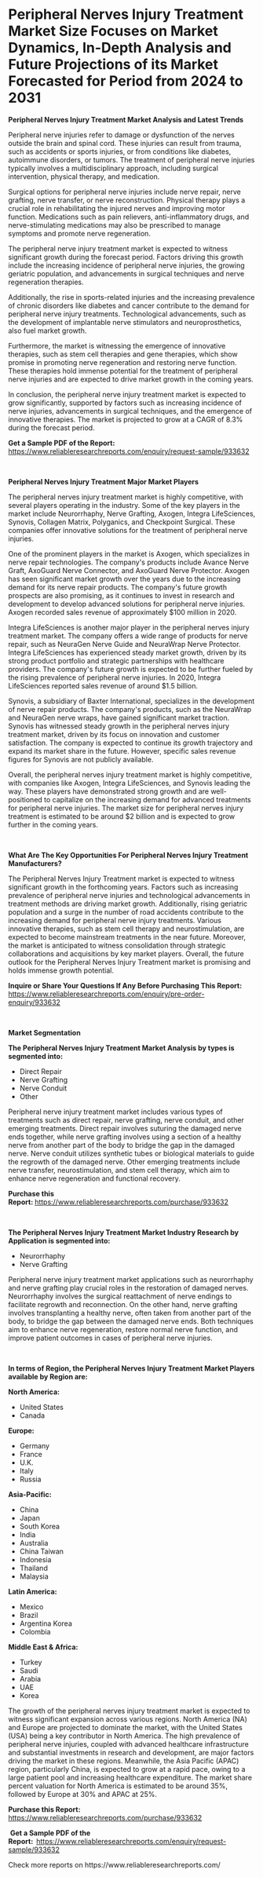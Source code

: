 <p><h1>Peripheral Nerves Injury Treatment Market Size Focuses on Market Dynamics, In-Depth Analysis and Future Projections of its Market Forecasted for Period from 2024 to 2031</h1></p><p><strong>Peripheral Nerves Injury Treatment Market Analysis and Latest Trends</strong></p>
<p><p>Peripheral nerve injuries refer to damage or dysfunction of the nerves outside the brain and spinal cord. These injuries can result from trauma, such as accidents or sports injuries, or from conditions like diabetes, autoimmune disorders, or tumors. The treatment of peripheral nerve injuries typically involves a multidisciplinary approach, including surgical intervention, physical therapy, and medication.</p><p>Surgical options for peripheral nerve injuries include nerve repair, nerve grafting, nerve transfer, or nerve reconstruction. Physical therapy plays a crucial role in rehabilitating the injured nerves and improving motor function. Medications such as pain relievers, anti-inflammatory drugs, and nerve-stimulating medications may also be prescribed to manage symptoms and promote nerve regeneration.</p><p>The peripheral nerve injury treatment market is expected to witness significant growth during the forecast period. Factors driving this growth include the increasing incidence of peripheral nerve injuries, the growing geriatric population, and advancements in surgical techniques and nerve regeneration therapies.</p><p>Additionally, the rise in sports-related injuries and the increasing prevalence of chronic disorders like diabetes and cancer contribute to the demand for peripheral nerve injury treatments. Technological advancements, such as the development of implantable nerve stimulators and neuroprosthetics, also fuel market growth.</p><p>Furthermore, the market is witnessing the emergence of innovative therapies, such as stem cell therapies and gene therapies, which show promise in promoting nerve regeneration and restoring nerve function. These therapies hold immense potential for the treatment of peripheral nerve injuries and are expected to drive market growth in the coming years.</p><p>In conclusion, the peripheral nerve injury treatment market is expected to grow significantly, supported by factors such as increasing incidence of nerve injuries, advancements in surgical techniques, and the emergence of innovative therapies. The market is projected to grow at a CAGR of 8.3% during the forecast period.</p></p>
<p><strong>Get a Sample PDF of the Report:&nbsp;</strong> <a href="https://www.reliableresearchreports.com/enquiry/request-sample/933632">https://www.reliableresearchreports.com/enquiry/request-sample/933632</a></p>
<p>&nbsp;</p>
<p><strong>Peripheral Nerves Injury Treatment Major Market Players</strong></p>
<p><p>The peripheral nerves injury treatment market is highly competitive, with several players operating in the industry. Some of the key players in the market include Neurorrhaphy, Nerve Grafting, Axogen, Integra LifeSciences, Synovis, Collagen Matrix, Polyganics, and Checkpoint Surgical. These companies offer innovative solutions for the treatment of peripheral nerve injuries.</p><p>One of the prominent players in the market is Axogen, which specializes in nerve repair technologies. The company's products include Avance Nerve Graft, AxoGuard Nerve Connector, and AxoGuard Nerve Protector. Axogen has seen significant market growth over the years due to the increasing demand for its nerve repair products. The company's future growth prospects are also promising, as it continues to invest in research and development to develop advanced solutions for peripheral nerve injuries. Axogen recorded sales revenue of approximately $100 million in 2020.</p><p>Integra LifeSciences is another major player in the peripheral nerves injury treatment market. The company offers a wide range of products for nerve repair, such as NeuraGen Nerve Guide and NeuraWrap Nerve Protector. Integra LifeSciences has experienced steady market growth, driven by its strong product portfolio and strategic partnerships with healthcare providers. The company's future growth is expected to be further fueled by the rising prevalence of peripheral nerve injuries. In 2020, Integra LifeSciences reported sales revenue of around $1.5 billion.</p><p>Synovis, a subsidiary of Baxter International, specializes in the development of nerve repair products. The company's products, such as the NeuraWrap and NeuraGen nerve wraps, have gained significant market traction. Synovis has witnessed steady growth in the peripheral nerves injury treatment market, driven by its focus on innovation and customer satisfaction. The company is expected to continue its growth trajectory and expand its market share in the future. However, specific sales revenue figures for Synovis are not publicly available.</p><p>Overall, the peripheral nerves injury treatment market is highly competitive, with companies like Axogen, Integra LifeSciences, and Synovis leading the way. These players have demonstrated strong growth and are well-positioned to capitalize on the increasing demand for advanced treatments for peripheral nerve injuries. The market size for peripheral nerves injury treatment is estimated to be around $2 billion and is expected to grow further in the coming years.</p></p>
<p>&nbsp;</p>
<p><strong>What Are The Key Opportunities For Peripheral Nerves Injury Treatment Manufacturers?</strong></p>
<p><p>The Peripheral Nerves Injury Treatment market is expected to witness significant growth in the forthcoming years. Factors such as increasing prevalence of peripheral nerve injuries and technological advancements in treatment methods are driving market growth. Additionally, rising geriatric population and a surge in the number of road accidents contribute to the increasing demand for peripheral nerve injury treatments. Various innovative therapies, such as stem cell therapy and neurostimulation, are expected to become mainstream treatments in the near future. Moreover, the market is anticipated to witness consolidation through strategic collaborations and acquisitions by key market players. Overall, the future outlook for the Peripheral Nerves Injury Treatment market is promising and holds immense growth potential.</p></p>
<p><strong>Inquire or Share Your Questions If Any Before Purchasing This Report:</strong> <a href="https://www.reliableresearchreports.com/enquiry/pre-order-enquiry/933632">https://www.reliableresearchreports.com/enquiry/pre-order-enquiry/933632</a></p>
<p>&nbsp;</p>
<p><strong>Market Segmentation</strong></p>
<p><strong>The Peripheral Nerves Injury Treatment Market Analysis by types is segmented into:</strong></p>
<p><ul><li>Direct Repair</li><li>Nerve Grafting</li><li>Nerve Conduit</li><li>Other</li></ul></p>
<p><p>Peripheral nerve injury treatment market includes various types of treatments such as direct repair, nerve grafting, nerve conduit, and other emerging treatments. Direct repair involves suturing the damaged nerve ends together, while nerve grafting involves using a section of a healthy nerve from another part of the body to bridge the gap in the damaged nerve. Nerve conduit utilizes synthetic tubes or biological materials to guide the regrowth of the damaged nerve. Other emerging treatments include nerve transfer, neurostimulation, and stem cell therapy, which aim to enhance nerve regeneration and functional recovery.</p></p>
<p><strong>Purchase this Report:&nbsp;</strong><a href="https://www.reliableresearchreports.com/purchase/933632">https://www.reliableresearchreports.com/purchase/933632</a></p>
<p>&nbsp;</p>
<p><strong>The Peripheral Nerves Injury Treatment Market Industry Research by Application is segmented into:</strong></p>
<p><ul><li>Neurorrhaphy</li><li>Nerve Grafting</li></ul></p>
<p><p>Peripheral nerve injury treatment market applications such as neurorrhaphy and nerve grafting play crucial roles in the restoration of damaged nerves. Neurorrhaphy involves the surgical reattachment of nerve endings to facilitate regrowth and reconnection. On the other hand, nerve grafting involves transplanting a healthy nerve, often taken from another part of the body, to bridge the gap between the damaged nerve ends. Both techniques aim to enhance nerve regeneration, restore normal nerve function, and improve patient outcomes in cases of peripheral nerve injuries.</p></p>
<p>&nbsp;</p>
<p><strong>In terms of Region, the Peripheral Nerves Injury Treatment Market Players available by Region are:</strong></p>
<p>
    <p> <strong> North America: </strong>
        <ul>
            <li>United States</li>
            <li>Canada</li>
        </ul>
        </p> 
    <p> <strong> Europe: </strong>
        <ul>
            <li>Germany</li>
            <li>France</li>
            <li>U.K.</li>
            <li>Italy</li>
            <li>Russia</li>
        </ul>
        </p> 
    <p> <strong> Asia-Pacific: </strong>
        <ul>
            <li>China</li>
            <li>Japan</li>
            <li>South Korea</li>
            <li>India</li>
            <li>Australia</li>
            <li>China Taiwan</li>
            <li>Indonesia</li>
            <li>Thailand</li>
            <li>Malaysia</li>
        </ul>
        </p> 
    <p> <strong> Latin America: </strong>
        <ul>
            <li>Mexico</li>
            <li>Brazil</li>
            <li>Argentina Korea</li>
            <li>Colombia</li>
        </ul>
        </p> 
    <p> <strong> Middle East & Africa: </strong>
        <ul>
            <li>Turkey</li>
            <li>Saudi</li>
            <li>Arabia</li>
            <li>UAE</li>
            <li>Korea</li>
        </ul>
    </p>
    </p>
<p><p>The growth of the peripheral nerves injury treatment market is expected to witness significant expansion across various regions. North America (NA) and Europe are projected to dominate the market, with the United States (USA) being a key contributor in North America. The high prevalence of peripheral nerve injuries, coupled with advanced healthcare infrastructure and substantial investments in research and development, are major factors driving the market in these regions. Meanwhile, the Asia Pacific (APAC) region, particularly China, is expected to grow at a rapid pace, owing to a large patient pool and increasing healthcare expenditure. The market share percent valuation for North America is estimated to be around 35%, followed by Europe at 30% and APAC at 25%.</p></p>
<p><strong>Purchase this Report: </strong><a href="https://www.reliableresearchreports.com/purchase/933632">https://www.reliableresearchreports.com/purchase/933632</a></p>
<p>&nbsp;<strong>Get a Sample PDF of the Report:&nbsp;&nbsp;</strong><a href="https://www.reliableresearchreports.com/enquiry/request-sample/933632">https://www.reliableresearchreports.com/enquiry/request-sample/933632</a></p>
<p><strong></strong></p>
<p>Check more reports on https://www.reliableresearchreports.com/</p>